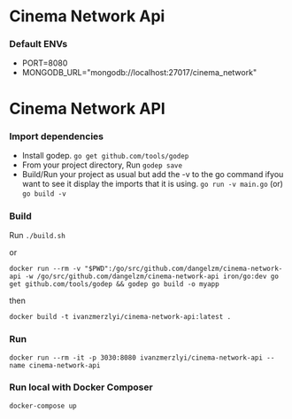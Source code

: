 # Cinema Network Api

### Default ENVs

* PORT=8080
* MONGODB_URL="mongodb://localhost:27017/cinema_network"

# Cinema Network API

### Import dependencies

* Install godep.  `go get github.com/tools/godep`
* From your project directory, Run `godep save`
* Build/Run your project as usual but add the -v to the go command
ifyou want to see it display the imports that it is using.
`go run -v main.go` (or) `go build -v`

### Build

Run `./build.sh`

or

`docker run --rm -v "$PWD":/go/src/github.com/dangelzm/cinema-network-api -w /go/src/github.com/dangelzm/cinema-network-api iron/go:dev go get github.com/tools/godep && godep go build -o myapp`

then

`docker build -t ivanzmerzlyi/cinema-network-api:latest .`

### Run

`docker run --rm -it -p 3030:8080 ivanzmerzlyi/cinema-network-api --name cinema-network-api`

### Run local with Docker Composer

`docker-compose up`
